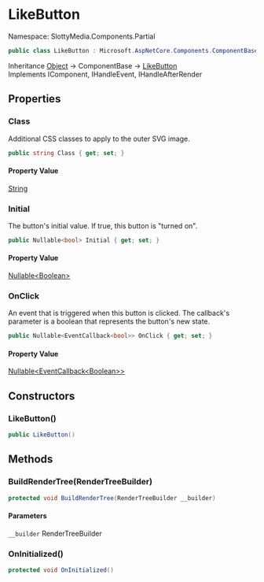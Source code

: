 # LikeButton

Namespace: SlottyMedia.Components.Partial

```csharp
public class LikeButton : Microsoft.AspNetCore.Components.ComponentBase, Microsoft.AspNetCore.Components.IComponent, Microsoft.AspNetCore.Components.IHandleEvent, Microsoft.AspNetCore.Components.IHandleAfterRender
```

Inheritance [Object](https://docs.microsoft.com/en-us/dotnet/api/system.object) → ComponentBase → [LikeButton](./slottymedia.components.partial.likebutton.md)<br>
Implements IComponent, IHandleEvent, IHandleAfterRender

## Properties

### **Class**

Additional CSS classes to apply to the outer SVG image.

```csharp
public string Class { get; set; }
```

#### Property Value

[String](https://docs.microsoft.com/en-us/dotnet/api/system.string)<br>

### **Initial**

The button's initial value. If true, this button is "turned on".

```csharp
public Nullable<bool> Initial { get; set; }
```

#### Property Value

[Nullable&lt;Boolean&gt;](https://docs.microsoft.com/en-us/dotnet/api/system.nullable-1)<br>

### **OnClick**

An event that is triggered when this button is clicked. The callback's parameter
 is a boolean that represents the button's new state.

```csharp
public Nullable<EventCallback<bool>> OnClick { get; set; }
```

#### Property Value

[Nullable&lt;EventCallback&lt;Boolean&gt;&gt;](https://docs.microsoft.com/en-us/dotnet/api/system.nullable-1)<br>

## Constructors

### **LikeButton()**

```csharp
public LikeButton()
```

## Methods

### **BuildRenderTree(RenderTreeBuilder)**

```csharp
protected void BuildRenderTree(RenderTreeBuilder __builder)
```

#### Parameters

`__builder` RenderTreeBuilder<br>

### **OnInitialized()**

```csharp
protected void OnInitialized()
```
